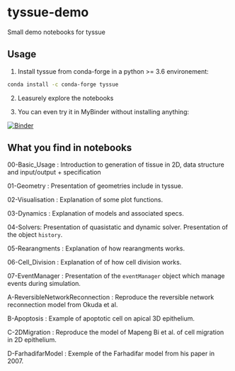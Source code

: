# tyssue-demo

Small demo notebooks for tyssue


## Usage

1. Install tyssue from conda-forge in a python >= 3.6 environement:
```bash
conda install -c conda-forge tyssue
```

2. Leasurely explore the notebooks


3. You can even try it in MyBinder without installing anything:

[![Binder](https://mybinder.org/badge.svg)](https://mybinder.org/v2/gh/DamCB/tyssue-demo/master)


## What you find in notebooks

00-Basic_Usage : Introduction to generation of tissue in 2D, data structure and input/output + specification
 
01-Geometry : Presentation of geometries include in tyssue.

02-Visualisation : Explanation of some plot functions.

03-Dynamics : Explanation of models and associated specs.

04-Solvers: Presentation of quasistatic and dynamic solver. Presentation of the object `history`. 

05-Rearangments : Explanation of how rearangments works.

06-Cell_Division : Explanation of of how cell division works.

07-EventManager : Presentation of the `eventManager` object which manage events during simulation.


A-ReversibleNetworkReconnection : Reproduce the reversible network reconnection model from Okuda et al. 

B-Apoptosis : Example of apoptotic cell on apical 3D epithelium.

C-2DMigration : Reproduce the model of Mapeng Bi et al. of cell migration in 2D epithelium.  

D-FarhadifarModel : Exemple of the Farhadifar model from his paper in 2007. 

